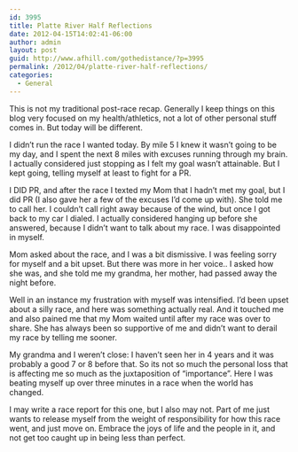 ```yaml
---
id: 3995
title: Platte River Half Reflections
date: 2012-04-15T14:02:41-06:00
author: admin
layout: post
guid: http://www.afhill.com/gothedistance/?p=3995
permalink: /2012/04/platte-river-half-reflections/
categories:
  - General
---
```

This is not my traditional post-race recap. Generally I keep things on this blog very focused on my health/athletics, not a lot of other personal stuff comes in. But today will be different. 

I didn’t run the race I wanted today. By mile 5 I knew it wasn’t going to be my day, and I spent the next 8 miles with excuses running through my brain. I actually considered just stopping as I felt my goal wasn’t attainable. But I kept going, telling myself at least to fight for a PR.

I DID PR, and after the race I texted my Mom that I hadn’t met my goal, but I did PR (I also gave her a few of the excuses I’d come up with). She told me to call her. I couldn’t call right away because of the wind, but once I got back to my car I dialed. I actually considered hanging up before she answered, because I didn’t want to talk about my race. I was disappointed in myself. 

Mom asked about the race, and I was a bit dismissive. I was feeling sorry for myself and a bit upset. But there was more in her voice.. I asked how she was, and she told me my grandma, her mother, had passed away the night before. 

Well in an instance my frustration with myself was intensified. I’d been upset about a silly race, and here was something actually real. And it touched me and also pained me that my Mom waited until after my race was over to share. She has always been so supportive of me and didn’t want to derail my race by telling me sooner. 

My grandma and I weren’t close: I haven’t seen her in 4 years and it was probably a good 7 or 8 before that. So its not so much the personal loss that is affecting me so much as the juxtaposition of “importance”. Here I was beating myself up over three minutes in a race when the world has changed. 

I may write a race report for this one, but I also may not. Part of me just wants to release myself from the weight of responsibility for how this race went, and just move on. Embrace the joys of life and the people in it, and not get too caught up in being less than perfect.